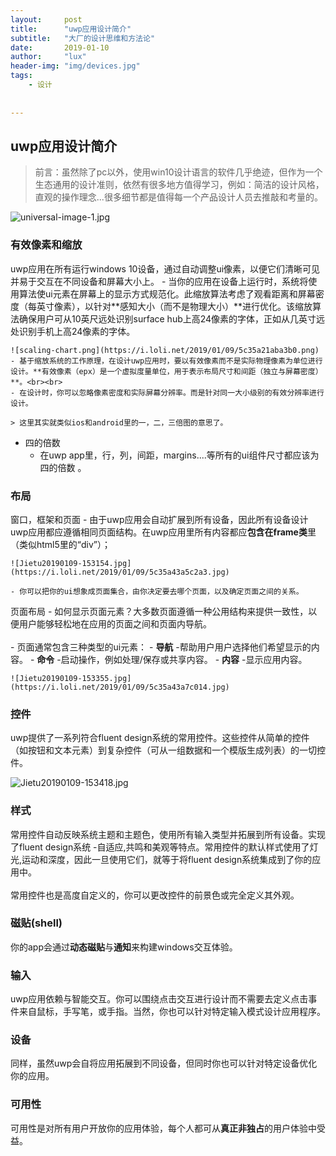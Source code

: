 ```yaml
---
layout:     post
title:      "uwp应用设计简介"
subtitle:   "大厂的设计思维和方法论"
date:       2019-01-10
author:     "lux"
header-img: "img/devices.jpg"
tags:
    - 设计
    
    
---
```


## uwp应用设计简介
> 前言：虽然除了pc以外，使用win10设计语言的软件几乎绝迹，但作为一个生态通用的设计准则，依然有很多地方值得学习，例如：简洁的设计风格，直观的操作理念...很多细节都是值得每一个产品设计人员去推敲和考量的。
 
 ![universal-image-1.jpg](https://i.loli.net/2019/01/09/5c35a1a71544f.jpg)
### 有效像素和缩放
 uwp应用在所有运行windows 10设备，通过自动调整ui像素，以便它们清晰可见并易于交互在不同设备和屏幕大小上。
    - 当你的应用在设备上运行时，系统将使用算法使ui元素在屏幕上的显示方式规范化。此缩放算法考虑了观看距离和屏幕密度（每英寸像素），以针对**感知大小（而不是物理大小）**进行优化。该缩放算法确保用户可从10英尺远处识别surface hub上高24像素的字体，正如从几英寸远处识别手机上高24像素的字体。

    
    ![scaling-chart.png](https://i.loli.net/2019/01/09/5c35a21aba3b0.png)
    - 基于缩放系统的工作原理，在设计uwp应用时，要以有效像素而不是实际物理像素为单位进行设计。**有效像素（epx）是一个虚拟度量单位，用于表示布局尺寸和间距（独立与屏幕密度）**。<br><br>
    - 在设计时，你可以忽略像素密度和实际屏幕分辨率。而是针对同一大小级别的有效分辨率进行设计。
   
    > 这里其实就类似ios和android里的一，二，三倍图的意思了。
        
* 四的倍数
    - 在uwp app里，行，列，间距，margins....等所有的ui组件尺寸都应该为四的倍数 。
    
### 布局
 窗口，框架和页面
    - 由于uwp应用会自动扩展到所有设备，因此所有设备设计uwp应用都应遵循相同页面结构。在uwp应用里所有内容都应**包含在frame类**里（类似html5里的“div”）；

    
    ![Jietu20190109-153154.jpg](https://i.loli.net/2019/01/09/5c35a43a5c2a3.jpg)
   
    - 你可以把你的ui想象成页面集合，由你决定要去哪个页面，以及确定页面之间的关系。
    
 页面布局
    - 如何显示页面元素？大多数页面遵循一种公用结构来提供一致性，以便用户能够轻松地在应用的页面之间和页面内导航。<br><br>
    - 页面通常包含三种类型的ui元素：
        - **导航** -帮助用户用户选择他们希望显示的内容。
        - **命令** -启动操作，例如处理/保存或共享内容。
        - **内容** -显示应用内容。

    ![Jietu20190109-153355.jpg](https://i.loli.net/2019/01/09/5c35a43a7c014.jpg)
        
### 控件
 uwp提供了一系列符合fluent design系统的常用控件。这些控件从简单的控件（如按钮和文本元素）到复杂控件（可从一组数据和一个模版生成列表）的一切控件。


![Jietu20190109-153418.jpg](https://i.loli.net/2019/01/09/5c35a43a88d4e.jpg)

### 样式
 常用控件自动反映系统主题和主题色，使用所有输入类型并拓展到所有设备。实现了fluent design系统 -自适应,共鸣和美观等特点。常用控件的默认样式使用了灯光,运动和深度，因此一旦使用它们，就等于将fluent design系统集成到了你的应用中。<br><br>常用控件也是高度自定义的，你可以更改控件的前景色或完全定义其外观。

### 磁贴(shell)
 你的app会通过**动态磁贴**与**通知**来构建windows交互体验。

### 输入
 uwp应用依赖与智能交互。你可以围绕点击交互进行设计而不需要去定义点击事件来自鼠标，手写笔，或手指。当然，你也可以针对特定输入模式设计应用程序。

### 设备
  同样，虽然uwp会自将应用拓展到不同设备，但同时你也可以针对特定设备优化你的应用。
 
### 可用性
  可用性是对所有用户开放你的应用体验，每个人都可从**真正非独占**的用户体验中受益。
    
